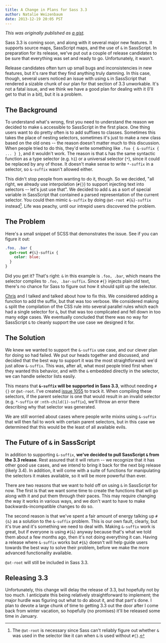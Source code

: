```yaml
---
title: A Change in Plans for Sass 3.3
author: Natalie Weizenbaum
date: 2013-12-19 20:05 PST
---
```


_This was originally published as [a gist](https://gist.github.com/nex3/8050187)._

Sass 3.3 is coming soon, and along with it several major new features. It supports source maps, SassScript maps, and the use of `&` in SassScript. In preparation for its release, we've put out a couple of release candidates to be sure that everything was set and ready to go. Unfortunately, it wasn't.

Release candidates often turn up small bugs and inconsistencies in new features, but it's rare that they find anything truly damning. In this case, though, several users noticed an issue with using `&` in SassScript that rendered a sizable chunk of our plan for that section of 3.3 unworkable. It's not a fatal issue, and we think we have a good plan for dealing with it (I'll get to that in a bit), but it is a problem.

## The Background

To understand what's wrong, first you need to understand the reason we decided to make `&` accessible to SassScript in the first place. One thing users want to do pretty often is to add suffixes to classes. Sometimes this takes the place of nesting selectors, sometimes it's just to make a new class based on the old ones -- the reason doesn't matter much to this discussion. When people tried to do this, they'd write something like `.foo { &-suffix { ... } }`, and it wouldn't work. The reason is that `&` has the same syntactic function as a type selector (e.g. `h1`) or a universal selector (`*`), since it could be replaced by any of those. It doesn't make sense to write `*-suffix` in a selector, so `&-suffix` wasn't allowed either.

This didn't stop people from wanting to do it, though. So we decided, "all right, we already use interpolation (`#{}`) to support injecting text into selectors -- let's just use that". We decided to add `&` as a sort of special variable in SassScript that contained a parsed representation of the current selector. You could then mimic `&-suffix` by doing `@at-root #{&}-suffix` instead[^1]. Life was peachy, until our intrepid users discovered the problem.

## The Problem

Here's a small snippet of SCSS that demonstrates the issue. See if you can figure it out:

```scss
.foo, .bar {
  @at-root #{&}-suffix {
    color: blue;
  }
}
```

Did you get it? That's right: `&` in this example is `.foo, .bar`, which means the selector compiles to `.foo, .bar-suffix`. Since `#{}` injects plain old text, there's no chance for Sass to figure out how it should split up the selector.

[Chris](https://github.com/chriseppstein) and I talked and talked about how to fix this. We considered adding a function to add the suffix, but that was too verbose. We considered making `&` split the compilation of the CSS rule into several parallel rules which each had a single selector for `&`, but that was too complicated and fell down in too many edge cases. We eventually concluded that there was no way for SassScript `&` to cleanly support the use case we designed it for.

## The Solution

We knew we wanted to support the `&-suffix` use case, and our clever plan for doing so had failed. We put our heads together and discussed, and decided that the best way to support it was the most straightforward: we'd just allow `&-suffix`. This was, after all, what most people tried first when they wanted this behavior, and with the `&` embedded directly in the selector, we can handle selector lists easily.

This means that **`&-suffix` will be supported in Sass 3.3**, without needing `#{}` or `@at-root`. I've created [issue 1055](https://github.com/nex3/sass/issues/1055) to track it. When compiling these selectors, if the parent selector is one that would result in an invalid selector (e.g. `*-suffix` or `:nth-child(1)-suffix`), we'll throw an error there describing why that selector was generated.

We are still worried about cases where people write mixins using `&-suffix` that will then fail to work with certain parent selectors, but in this case we determined that this would be the least of all available evils.

## The Future of `&` in SassScript

In addition to supporting `&-suffix`, **we've decided to pull SassScript `&` from the 3.3 release**. Rest assured that it will return -- we recognize that it has other good use cases, and we intend to bring it back for the next big release (likely 3.4). In addition, it will come with a suite of functions for manipulating the selectors it makes available, so it will be more powerful than ever.

There are two reasons that we want to hold off on using `&` in SassScript for now. The first is that we want some time to create the functions that will go along with it and put them through their paces. This may require changing the way it works in various ways, and we don't want to have to make backwards-incompatible changes to do so.

The second reason is that we've spent a fair amount of energy talking up `#{&}` as a solution to the `&-suffix` problem. This is our own fault, clearly, but it's true and it's something we need to deal with. Making `&-suffix` work is great, but if everyone is using `#{&}` anyway because that's what we told them about a few months ago, then it's not doing everything it can. Having a release where `&-suffix` works but `#{&}` doesn't will help guide users towards the best way to solve their problem, before we make the more advanced functionality
available.

`@at-root` will still be included in Sass 3.3.

## Releasing 3.3

Unfortunately, this change will delay the release of 3.3, but hopefully not by too much. I anticipate this being relatively straightforward to implement; the major hurdle was figuring out what to do about it, and that part's done. I plan to devote a large chunk of time to getting 3.3 out the door after I come back from winter vacation, so hopefully (no promises) it'll be released some time in January.

[^1]: The `@at-root` is necessary since Sass can't reliably figure out whether `&` was used in the selector like it can when `&` is used without `#{}`.

